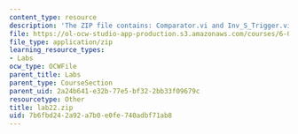 ```yaml
---
content_type: resource
description: 'The ZIP file contains: Comparator.vi and Inv_S_Trigger.vi.'
file: https://ol-ocw-studio-app-production.s3.amazonaws.com/courses/6-071j-introduction-to-electronics-signals-and-measurement-spring-2006/7b6fbd242a92a7b0e0fe740adbf71ab8_lab22.zip
file_type: application/zip
learning_resource_types:
- Labs
ocw_type: OCWFile
parent_title: Labs
parent_type: CourseSection
parent_uid: 2a24b641-e32b-77e5-bf32-2bb33f09679c
resourcetype: Other
title: lab22.zip
uid: 7b6fbd24-2a92-a7b0-e0fe-740adbf71ab8
---
```

